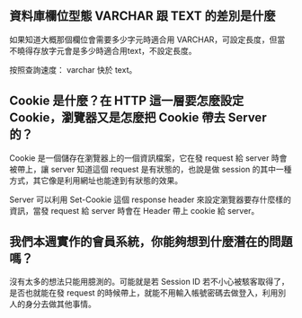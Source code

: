 ## 資料庫欄位型態 VARCHAR 跟 TEXT 的差別是什麼

如果知道大概那個欄位會需要多少字元時適合用 VARCHAR，可設定長度，但當不曉得存放字元會是多少時適合用text，不設定長度。

按照查詢速度： varchar 快於 text。

## Cookie 是什麼？在 HTTP 這一層要怎麼設定 Cookie，瀏覽器又是怎麼把 Cookie 帶去 Server 的？

Cookie 是一個儲存在瀏覽器上的一個資訊檔案，它在發 request 給 server 時會被帶上，讓 server 知道這個 request 是有狀態的，也說是做 session 的其中一種方式，其它像是利用網址也能達到有狀態的效果。

Server 可以利用 Set-Cookie 這個 response header 來設定瀏覽器要存什麼樣的資訊，當發 request 給 server 時會在 Header 帶上 cookie 給 server。


## 我們本週實作的會員系統，你能夠想到什麼潛在的問題嗎？

沒有太多的想法只能用臆測的。可能就是若 Session ID 若不小心被駭客取得了，是否也就能在發 request 的時候帶上，就能不用輸入帳號密碼去做登入，利用別人的身分去做其他事情。 

